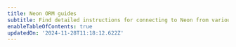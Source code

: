 ```yaml
---
title: Neon ORM guides
subtitle: Find detailed instructions for connecting to Neon from various ORMs
enableTableOfContents: true
updatedOn: '2024-11-28T11:18:12.622Z'
---
```


<TechCards>

<a href="/docs/guides/django" title="Django" description="Connect a Django application to Neon" icon="django"></a>

<a href="/docs/guides/drizzle" title="Drizzle" description="Learn how to use Drizzle ORM with your Neon Postgres database (Drizzle docs)" icon="drizzle"></a>

<a href="/docs/guides/laravel" title="Laravel" description="Connect a Laravel application to Neon" icon="laravel"></a>

<a href="/docs/guides/prisma" title="Prisma" description="Learn how to connect from Prisma ORM to your Neon Postgres database" icon="prisma"></a>

<a href="/docs/guides/ruby-on-rails" title="Rails" description="Connect a Rails application to Neon" icon="rails"></a>

<a href="/docs/guides/sqlalchemy" title="SQLAlchemy" description="Connect a SQLAlchemy application to Neon" icon="sqlalchemy"></a>

</TechCards>
